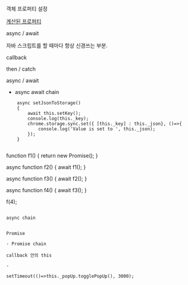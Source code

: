 객체 프로퍼티 설정

[계산된 프로퍼티](https://ko.javascript.info/object#ref-733)

async / await

자바 스크립트를 할 때마다 항상 신경쓰는 부분.

callback

then / catch

async / await

- async await chain
```
    async setJsonToStorage()
    {
        await this.setKey();
        console.log(this._key);
        chrome.storage.sync.set({ [this._key] : this._json}, ()=>{
            console.log('Value is set to ', this._json);
        });
    }
```

```
```
function f1()
{
    return new Promise();
}


async function f2()
{
    await f1();
}

async function f3()
{
    await f2();
}

async function f4()
{
    await f3();
}

f(4);
```

async chain


Promise

- Promise chain

callback 안의 this

-
```
    setTimeout(()=>this._popUp.togglePopUp(), 3000);
```

